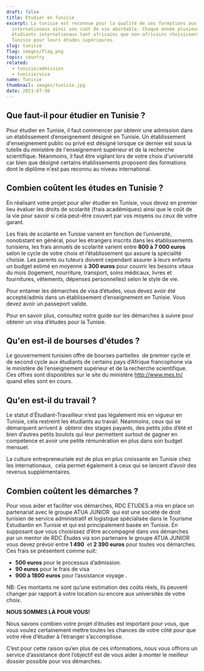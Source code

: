 ```yaml
---
draft: false
title: Etudier en Tunisie
excerpt: La tunisie est reconnue pour la qualité de ses formations aux standards
  internationaux ainsi son coût de vie abordable. Chaque année plusieurs
  étudiants internationaux tant africains que non-africains choisissent la
  Tunisie pour leurs études supérieures.
slug: tunisie
flag: images/flag.png
topic: country
related:
  - tunisie/admission
  - tunisie/visa
name: Tunisie
thumbnail: images/tunisie.jpg
date: 2021-07-30
---
```

## Que faut-il pour étudier en Tunisie ?

Pour étudier en Tunisie, il faut commencer par obtenir une admission dans un établissement d’enseignement désigné en Tunisie. Un établissement d'enseignement public ou privé est désigné lorsque ce dernier est sous la tutelle du ministère de l'enseignement supérieur et de la recherche scientifique. Néanmoins, il faut être vigilant lors de votre choix d'université car bien que désigné certains établissements proposent des formations dont le diplôme n'est pas reconnu au niveau international.

## Combien coûtent les études en Tunisie ?

En réalisant votre projet pour aller étudier en Tunisie, vous devez en premier lieu évaluer les droits de scolarité (frais académiques) ainsi que le coût de la vie pour savoir si cela peut-être couvert par vos moyens ou ceux de votre garant. 

Les frais de scolarité en Tunisie varient en fonction de l’université, nonobstant en général, pour les étrangers inscrits dans les établissements tunisiens, les frais annuels de scolarité varient entre **800 à 7 000 euros** selon le cycle de votre choix et l’établissement qui assure la spécialité choisie. Les parents ou tuteurs doivent cependant assurer à leurs enfants un budget estimé en moyenne à **300 euros** pour couvrir les besoins vitaux du mois (logement, nourriture, transport, soins médicaux, livres et fournitures, vêtements, dépenses personnelles) selon le style de vie.

Pour entamer les démarches de visa d’études, vous devez avoir été accepté/admis dans un établissement d’enseignement en Tunisie. Vous devez avoir un passeport valide.

Pour en savoir plus, consultez notre guide sur les démarches à suivre pour obtenir un visa d’études pour la Tunisie.

## Qu'en est-il de bourses d'études ?

Le gouvernement tunisien offre de bourses partielles  de premier cycle et de second cycle aux étudiants de certains pays d’Afrique francophone via le ministère de l’enseignement supérieur et de la recherche scientifique. Ces offres sont disponibles sur le site du ministère <http://www.mes.tn/> quand elles sont en cours.

## Qu'en est-il du travail ?

Le statut d'Étudiant-Travailleur n’est pas légalement mis en vigueur en  Tunisie, cela restreint les étudiants au travail. Néanmoins, ceux qui se démarquent arrivent à  obtenir des stages payants, des petits jobs d’été et bien d’autres petits boulots qui leur permettent surtout de gagner en compétence et avoir une petite rémunération en plus dans son budget mensuel. 

La culture entrepreneuriale est de plus en plus croissante en Tunisie chez les internationaux,  cela permet également à ceux qui se lancent d’avoir des revenus supplémentaires.

## Combien coûtent les démarches ?

Pour vous aider et faciliter vos démarches, RDC ÉTUDES a mis en place un partenariat avec le groupe ATUA JUNIOR  qui est une société de droit tunisien de service administratif et logistique spécialisée dans le Tourisme Estudiantin en Tunisie et qui est principalement basée en Tunisie. En supposant que vous choisissez d’être accompagné dans vos démarches par un mentor de RDC Études via son partenaire le groupe ATUA JUNIOR vous devez prévoir entre **1 490**  et **2 390 euros** pour toutes vos démarches. Ces frais se présentent comme suit:

* **500 euros** pour le processus d’admission.
* **90 euros** pour le frais de visa
* **900 à 1800 euros** pour l’assistance voyage .

NB: Ces montants ne sont qu’une estimation des coûts réels, ils peuvent changer par rapport à votre location ou encore aux universités de votre choix.

**NOUS SOMMES LÀ POUR VOUS!**

Nous savons combien votre projet d’études est important pour vous, que vous voulez certainement mettre toutes les chances de votre côté pour que votre rêve d’étudier à l’étranger s’accomplisse.

C’est pour cette raison qu’en plus de ces informations, nous vous offrons un service d’assistance dont l’objectif est de vous aider à monter le meilleur dossier possible pour vos démarches.